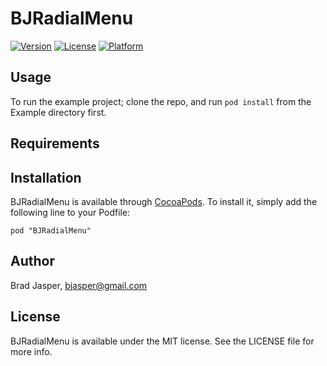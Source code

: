 # BJRadialMenu

[![Version](https://img.shields.io/cocoapods/v/BJRadialMenu.svg?style=flat)](http://cocoadocs.org/docsets/BJRadialMenu)
[![License](https://img.shields.io/cocoapods/l/BJRadialMenu.svg?style=flat)](http://cocoadocs.org/docsets/BJRadialMenu)
[![Platform](https://img.shields.io/cocoapods/p/BJRadialMenu.svg?style=flat)](http://cocoadocs.org/docsets/BJRadialMenu)

## Usage

To run the example project; clone the repo, and run `pod install` from the Example directory first.

## Requirements

## Installation

BJRadialMenu is available through [CocoaPods](http://cocoapods.org). To install
it, simply add the following line to your Podfile:

    pod "BJRadialMenu"

## Author

Brad Jasper, bjasper@gmail.com

## License

BJRadialMenu is available under the MIT license. See the LICENSE file for more info.

